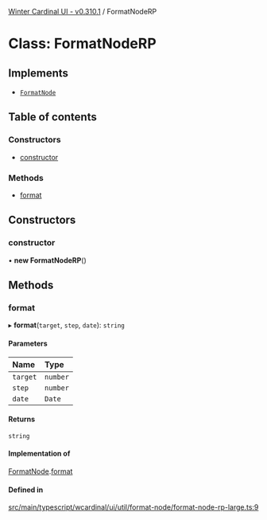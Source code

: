 [Winter Cardinal UI - v0.310.1](../index.md) / FormatNodeRP

# Class: FormatNodeRP

## Implements

- [`FormatNode`](../interfaces/FormatNode.md)

## Table of contents

### Constructors

- [constructor](FormatNodeRP.md#constructor)

### Methods

- [format](FormatNodeRP.md#format)

## Constructors

### constructor

• **new FormatNodeRP**()

## Methods

### format

▸ **format**(`target`, `step`, `date`): `string`

#### Parameters

| Name | Type |
| :------ | :------ |
| `target` | `number` |
| `step` | `number` |
| `date` | `Date` |

#### Returns

`string`

#### Implementation of

[FormatNode](../interfaces/FormatNode.md).[format](../interfaces/FormatNode.md#format)

#### Defined in

[src/main/typescript/wcardinal/ui/util/format-node/format-node-rp-large.ts:9](https://github.com/winter-cardinal/winter-cardinal-ui/blob/v0.310.1/src/main/typescript/wcardinal/ui/util/format-node/format-node-rp-large.ts#L9)
